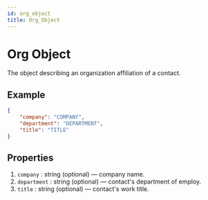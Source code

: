 ```yaml
---
id: org_object
title: Org_Object
---
```


# Org Object
The object describing an organization affiliation of a contact.

## Example
```json
{
    "company": "COMPANY",
    "department": "DEPARTMENT",
    "title": "TITLE"
}
```

## Properties
1. `company` : string (optional) — company name.
2. `department` : string (optional) — contact's department of employ.
3. `title` : string (optional) — contact's work title.
